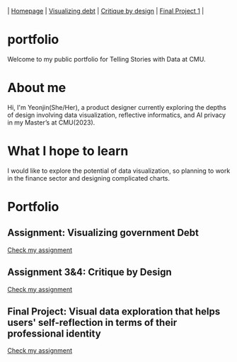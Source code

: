 | [Homepage](https://yeonjin-park.github.io/portfolio/) | [Visualizing debt](/dataviz2.md) | [Critique by design](/dataviz3.md) | [Final Project 1](/final-1.md) |
# portfolio
Welcome to my public portfolio for Telling Stories with Data at CMU. 

# About me 
Hi, I'm Yeonjin(She/Her), a product designer currently exploring the depths of design involving data visualization, reflective informatics, and AI privacy in my Master’s at CMU(2023). 

# What I hope to learn 
I would like to explore the potential of data visualization, so planning to work in the finance sector and designing complicated charts. 

# Portfolio
## Assignment: Visualizing government Debt
[Check my assignment](/dataviz2.md)

## Assignment 3&4: Critique by Design
[Check my assignment](/dataviz3.md)

## Final Project: Visual data exploration that helps users' self-reflection in terms of their professional identity 
[Check my assignment](/final-1.md)
